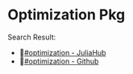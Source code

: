 # Optimization Pkg

Search Result:
- 🔗[#optimization - JuliaHub](https://juliahub.com/ui/Search?t=optimization)
- 🔗[#optimization - Github](https://github.com/search?q=optimization+language:Julia+&type=repositories)
